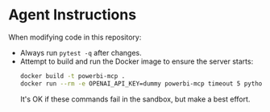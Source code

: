 # Agent Instructions

When modifying code in this repository:

- Always run `pytest -q` after changes.
- Attempt to build and run the Docker image to ensure the server starts:
  ```bash
  docker build -t powerbi-mcp .
  docker run --rm -e OPENAI_API_KEY=dummy powerbi-mcp timeout 5 python src/server.py
  ```
  It's OK if these commands fail in the sandbox, but make a best effort.
